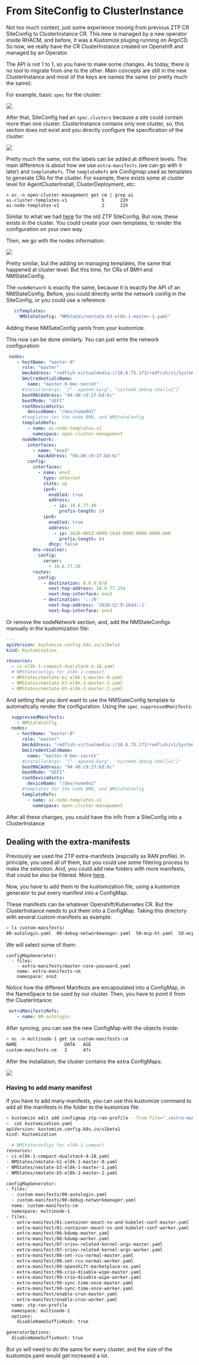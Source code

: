 # From SiteConfig to ClusterInstance

Not too much context, just some experience moving from previous ZTP CR SiteConfig to ClusterInstance CR. This new is managed by a new operator inside RHACM, and before, it was a Kustomize pluging running on ArgoCD. So now, we really have the CR ClusterInstance created on Openshift and managed by an Operator.

The API is not 1 to 1, so you have to make some changes. As today, there is no tool to migrate from one to the other. Main concepts are still in the new ClusterInstance and most of the keys are names the same (or pretty much the same):

For example, basic `spec` for the cluster:

![](assets/playing_with_clusterinstance_20250402154056055.png)

After that, SiteConfig had an `spec.clusters` because a site could contain more than one cluster. ClusterInstance contains only one cluster, so, this section does not exist and you directly configure the specification of the cluster:

![](assets/playing_with_clusterinstance_20250402175032339.png)

Pretty much the same, not the labels can be added at different levels. The main difference is about how we use `extra-manifests` (we can go with it later) and `templateRefs`. The `templateRefs` are Configmap used as templates to generate CRs for the cluster. For example, there exists some at cluster level for AgentClusterInstall, ClusterDeployment, etc:

```
> oc -n open-cluster-management get cm | grep ai
ai-cluster-templates-v1             5      22h
ai-node-templates-v1                2      22h

```

Similar to what we had [here](https://github.com/openshift-kni/cnf-features-deploy/blob/master/ztp/siteconfig-generator/siteConfig/clusterCRsV1.go) for the old ZTP SiteConfig. But now, these exists in the cluster. You could create your own templates, to render the configuration on your own way.

Then, we go with the nodes information:

![](assets/playing_with_clusterinstance_20250402160040237.png)

Pretty similar, but the adding on managing templates, the same that happened at cluster level. But this time, for CRs of BMH and NMStateConfig. 

The `nodeNetwork` is exactly the same, because it is exactly the API of an NMStateConfig. Before, you could directly write the network config in the SiteConfig, or you could use a reference:

```yaml
   crTemplates:                                                                                                      
     NMStateConfig: "NMStates/nmstate-b3-el8k-1-master-1.yaml"    
```

Adding these NMSateConfig yamls from your kustomize. 

This now can be done similarly. You can just write the network configuration:
```yaml
 nodes:                                                                          
    - hostName: "master-0"                                                        
      role: "master"                                                           
      bmcAddress: "redfish-virtualmedia://10.6.75.173/redfish/v1/Systems/1"    
      bmcCredentialsName:                                                      
        name: "master-0-bmc-secret"                                               
      #installerArgs: '["--append-karg", "systemd.debug-shell=1"]'                
      bootMACAddress: "94:40:c9:1f:bd:6c"                                         
      bootMode: "UEFI"                                                            
      rootDeviceHints:                                                            
        deviceName: "/dev/nvme0n1"                                                
      #templates for the node BMH, and NMStateConfig                              
      templateRefs:                                                               
        - name: ai-node-templates-v1                                              
          namespace: open-cluster-management                                      
      nodeNetwork:                                                                                                                                                                                                                                            
        interfaces:                                                               
          - name: "eno3"                                                          
            macAddress: "94:40:c9:1f:bd:6c"                                       
        config:                                                                   
          interfaces:                                                             
            - name: eno3                                                          
              type: ethernet                                                      
              state: up                                                        
              ipv4:                                                            
                enabled: true                                                  
                address:                                                       
                  - ip: 10.6.77.40                                             
                    prefix-length: 24                                          
              ipv6:                                                            
                enabled: true                                                  
                address:                                                       
                  - ip: 2620:0052:0009:164d:0000:0000:0000:040                 
                    prefix-length: 64                                          
                dhcp: false                                                    
          dns-resolver:                                                        
            config:                                                            
              server:                                                          
                - 10.6.77.20                                                   
          routes:                                                              
            config:                                                            
              - destination: 0.0.0.0/0                                         
                next-hop-address: 10.6.77.254                                  
                next-hop-interface: eno3                                       
              - destination: '::/0'                                            
                next-hop-address: '2620:52:9:164d::1'                          
                next-hop-interface: eno3                    
```

Or remove the nodeNetwork section, and, add the NMStateConfigs manually in the kustomization file:
```yaml
---
apiVersion: kustomize.config.k8s.io/v1beta1
kind: Kustomization

resources:
  - ci-el8k-1-compact-dualstack-4-18.yaml
  # NMStateconfigs for el8k-1-compact
  - NMStates/nmstate-b1-el8k-1-master-0.yaml
  - NMStates/nmstate-b3-el8k-1-master-1.yaml
  - NMStates/nmstate-b5-el8k-1-master-2.yaml
```

And setting that you dont want to use the NMStateConfig template to automatically render the configuration. Using the `spec.suppressedManifests`: 

```yaml
  suppressedManifests:
    - NMStateConfig
  nodes:
    - hostName: "master-0"
      role: "master"
      bmcAddress: "redfish-virtualmedia://10.6.75.173/redfish/v1/Systems/1"
      bmcCredentialsName:
        name: "master-0-bmc-secret"
      #installerArgs: '["--append-karg", "systemd.debug-shell=1"]'
      bootMACAddress: "94:40:c9:1f:bd:6c"
      bootMode: "UEFI"
      rootDeviceHints:
        deviceName: "/dev/nvme0n1"
      #templates for the node BMH, and NMStateConfig
      templateRefs:
        - name: ai-node-templates-v1
          namespace: open-cluster-management

```

After all these changes, you could have the info from a SiteConfig into a ClusterInstance

## Dealing with the extra-manifests


Previously we used the ZTP extra-manifests (espcially as RAN profile). In principle, you used all of them, but you could use some filtering process to make the selection. And, you could add new folders with more manifests, that could be also be filtered. More [here](https://docs.redhat.com/en/documentation/openshift_container_platform/4.18/html-single/edge_computing/index#ztp-customizing-the-install-extra-manifests_ztp-advanced-install-ztp).

Now, you have to add them to the kustomization file, using a kustomize generator to put every manifest into a ConfigMap.

These manifests can be whatever Openshift/Kubernetes CR. But the ClusterInstance needs to put them into a ConfigMap. Taking this directory with several custom-manifests as example:

```bash
> ls custom-manifests/
00-autologin.yaml  00-debug-networkmanager.yaml  50-mcp-ht.yaml  50-mcp-standard.yaml  99-cgroupsv1.yaml
```

We will select some of them:

```
configMapGenerator:
  - files:
    - extra-manifests/master-core-password.yaml
    name: extra-manifests-cm
    namespace: sno3
```

Notice how the different Manifests are encapsulated into a ConfigMap, in the NameSpace to be used by our cluster. Then, you have to point it from the ClusterIntance:


```yaml
 extraManifestsRefs: 
    - name: 00-autologin
```

After syncing, you can see the new ConfigMap with the objects inside:

```bash
> oc -n multinode-1 get cm custom-manifests-cm 
NAME                  DATA   AGE
custom-manifests-cm   2      47s

```

After the installation, the cluster contains the extra ConfigMaps:

![](assets/playing_with_clusterinstance_20250403132738084.png)

### Having to add many manifest

If you have to add many manifests, you can use this kustomize command to add all the manifests in the folder to the kustomize file:

```bash
> kustomize edit add configmap ztp-ran-profile --from-file="./extra-manifest/*.yaml" --namespace multinode-1
>  cat kustomization.yaml 
apiVersion: kustomize.config.k8s.io/v1beta1
kind: Kustomization

  # NMStateconfigs for el8k-1-compact
resources:
- ci-el8k-1-compact-dualstack-4-18.yaml
- NMStates/nmstate-b1-el8k-1-master-0.yaml
- NMStates/nmstate-b3-el8k-1-master-1.yaml
- NMStates/nmstate-b5-el8k-1-master-2.yaml

configMapGenerator:
- files:
  - custom-manifests/00-autologin.yaml
  - custom-manifests/00-debug-networkmanager.yaml
  name: custom-manifests-cm
  namespace: multinode-1
- files:
  - extra-manifest/01-container-mount-ns-and-kubelet-conf-master.yaml
  - extra-manifest/01-container-mount-ns-and-kubelet-conf-worker.yaml
  - extra-manifest/06-kdump-master.yaml
  - extra-manifest/06-kdump-worker.yaml
  - extra-manifest/07-sriov-related-kernel-args-master.yaml
  - extra-manifest/07-sriov-related-kernel-args-worker.yaml
  - extra-manifest/08-set-rcu-normal-master.yaml
  - extra-manifest/08-set-rcu-normal-worker.yaml
  - extra-manifest/09-openshift-marketplace-ns.yaml
  - extra-manifest/99-crio-disable-wipe-master.yaml
  - extra-manifest/99-crio-disable-wipe-worker.yaml
  - extra-manifest/99-sync-time-once-master.yaml
  - extra-manifest/99-sync-time-once-worker.yaml
  - extra-manifest/enable-crun-master.yaml
  - extra-manifest/enable-crun-worker.yaml
  name: ztp-ran-profile
  namespace: multinode-1
  options:
    disableNameSuffixHash: true

generatorOptions:
  disableNameSuffixHash: true

```

But yo will need to do the same for every cluster, and the size of the kustomize.yaml would get increased a lot.
